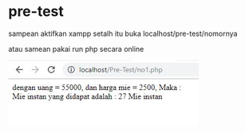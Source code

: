# pre-test

sampean aktifkan xampp setalh itu buka localhost/pre-test/nomornya

atau samean pakai run php secara online 

![Screenshot](pre-test/assets/no1.jpg)
